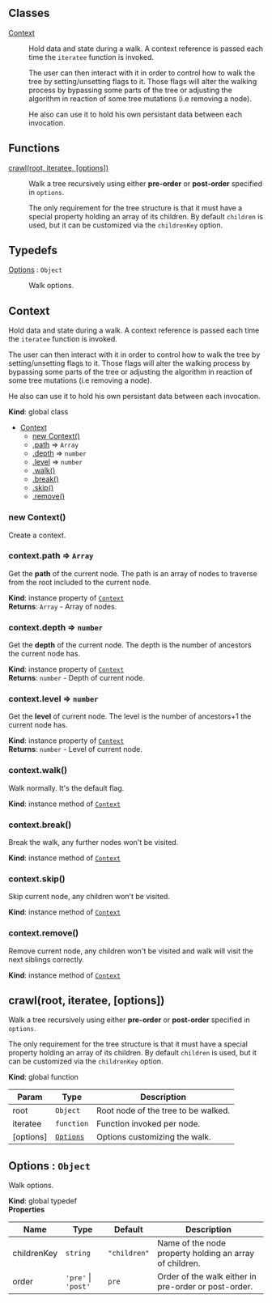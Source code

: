 ## Classes

<dl>
<dt><a href="#Context">Context</a></dt>
<dd><p>Hold data and state during a walk. A context reference is passed each time
the <code>iteratee</code> function is invoked.</p>
<p>The user can then interact with it in order to control how to walk the tree
by setting/unsetting flags to it. Those flags will alter the walking process
by bypassing some parts of the tree or adjusting the algorithm in reaction of
some tree mutations (i.e removing a node).</p>
<p>He also can use it to hold his own persistant data between each invocation.</p>
</dd>
</dl>

## Functions

<dl>
<dt><a href="#crawl">crawl(root, iteratee, [options])</a></dt>
<dd><p>Walk a tree recursively using either <strong>pre-order</strong> or <strong>post-order</strong>
specified in <code>options</code>.</p>
<p>The only requirement for the tree structure is that
it must have a special property holding an array of its children.
By default <code>children</code> is used, but it can be customized via the
<code>childrenKey</code> option.</p>
</dd>
</dl>

## Typedefs

<dl>
<dt><a href="#Options">Options</a> : <code>Object</code></dt>
<dd><p>Walk options.</p>
</dd>
</dl>

<a name="Context"></a>

## Context
Hold data and state during a walk. A context reference is passed each time
the `iteratee` function is invoked.

The user can then interact with it in order to control how to walk the tree
by setting/unsetting flags to it. Those flags will alter the walking process
by bypassing some parts of the tree or adjusting the algorithm in reaction of
some tree mutations (i.e removing a node).

He also can use it to hold his own persistant data between each invocation.

**Kind**: global class  

* [Context](#Context)
    * [new Context()](#new_Context_new)
    * [.path](#Context+path) ⇒ <code>Array</code>
    * [.depth](#Context+depth) ⇒ <code>number</code>
    * [.level](#Context+level) ⇒ <code>number</code>
    * [.walk()](#Context+walk)
    * [.break()](#Context+break)
    * [.skip()](#Context+skip)
    * [.remove()](#Context+remove)

<a name="new_Context_new"></a>

### new Context()
Create a context.

<a name="Context+path"></a>

### context.path ⇒ <code>Array</code>
Get the **path** of the current node. The path is an array of nodes to
traverse from the root included to the current node.

**Kind**: instance property of <code>[Context](#Context)</code>  
**Returns**: <code>Array</code> - Array of nodes.  
<a name="Context+depth"></a>

### context.depth ⇒ <code>number</code>
Get the **depth** of the current node. The depth is the number of
ancestors the current node has.

**Kind**: instance property of <code>[Context](#Context)</code>  
**Returns**: <code>number</code> - Depth of current node.  
<a name="Context+level"></a>

### context.level ⇒ <code>number</code>
Get the **level** of current node. The level is the number of ancestors+1
the current node has.

**Kind**: instance property of <code>[Context](#Context)</code>  
**Returns**: <code>number</code> - Level of current node.  
<a name="Context+walk"></a>

### context.walk()
Walk normally. It's the default flag.

**Kind**: instance method of <code>[Context](#Context)</code>  
<a name="Context+break"></a>

### context.break()
Break the walk, any further nodes won't be visited.

**Kind**: instance method of <code>[Context](#Context)</code>  
<a name="Context+skip"></a>

### context.skip()
Skip current node, any children won't be visited.

**Kind**: instance method of <code>[Context](#Context)</code>  
<a name="Context+remove"></a>

### context.remove()
Remove current node, any children won't be visited and walk will visit
the next siblings correctly.

**Kind**: instance method of <code>[Context](#Context)</code>  
<a name="crawl"></a>

## crawl(root, iteratee, [options])
Walk a tree recursively using either **pre-order** or **post-order**
specified in `options`.

The only requirement for the tree structure is that
it must have a special property holding an array of its children.
By default `children` is used, but it can be customized via the
`childrenKey` option.

**Kind**: global function  

| Param | Type | Description |
| --- | --- | --- |
| root | <code>Object</code> | Root node of the tree to be walked. |
| iteratee | <code>function</code> | Function invoked per node. |
| [options] | <code>[Options](#Options)</code> | Options customizing the walk. |

<a name="Options"></a>

## Options : <code>Object</code>
Walk options.

**Kind**: global typedef  
**Properties**

| Name | Type | Default | Description |
| --- | --- | --- | --- |
| childrenKey | <code>string</code> | <code>&quot;children&quot;</code> | Name of the node property holding an array of children. |
| order | <code>&#x27;pre&#x27;</code> &#124; <code>&#x27;post&#x27;</code> | <code>pre</code> | Order of the walk either in pre-order or post-order. |


